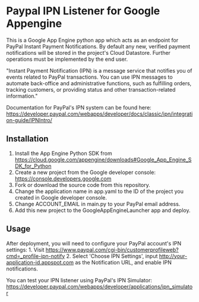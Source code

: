# Paypal IPN Listener for Google Appengine

This is a Google App Engine python app which acts as an endpoint for PayPal Instant Payment Notifications. By default any new, verified payment notifications will be stored in the project's Cloud Datastore. Further operations must be implemented by the end user.

"Instant Payment Notification (IPN) is a message service that notifies you of events related to PayPal transactions. You can use IPN messages to automate back-office and administrative functions, such as fulfilling orders, tracking customers, or providing status and other transaction-related information."

Documentation for PayPal's IPN system can be found here:
https://developer.paypal.com/webapps/developer/docs/classic/ipn/integration-guide/IPNIntro/

## Installation

1. Install the App Engine Python SDK from https://cloud.google.com/appengine/downloads#Google_App_Engine_SDK_for_Python
2. Create a new project from the Google developer console: https://console.developers.google.com
3. Fork or download the source code from this repository.
4. Change the application name in app.yaml to the ID of the project you created in Google developer console.
5. Change ACCOUNT_EMAIL in main.py to your PayPal email address.
6. Add this new project to the GoogleAppEngineLauncher app and deploy.

## Usage

After deployment, you will need to configure your PayPal account's IPN settings:
	1. Visit https://www.paypal.com/cgi-bin/customerprofileweb?cmd=_profile-ipn-notify
	2. Select 'Choose IPN Settings', input http://your-application-id.appspot.com as the Notification URL, and enable IPN notifications.

You can test your IPN listener using PayPal's IPN Simulator:
https://developer.paypal.com/webapps/developer/applications/ipn_simulator